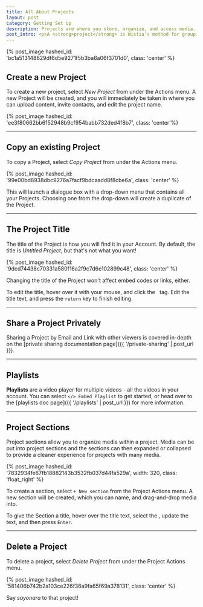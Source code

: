 ```yaml
---
title: All About Projects
layout: post
category: Getting Set Up
description: Projects are where you store, organize, and access media. Projects are the building blocks for Wistia organization.
post_intro: <p>A <strong>project</strong> is Wistia's method for grouping related media. It's our way of helping you stay organized and happy.</p><p>A project could contain all the training videos for your organization, all the sales materials related to a specific product, or just a bunch of your upcoming content.</p>
---
```


{% post_image hashed_id: 'bc1a513148629df6d5e9271f5b3ba6a06f3701d0', class: 'center' %}

## Create a new Project

To create a new project, select *New Project* from under the
<span class="action_menu">Actions</span> menu. A new Project will be created,
and you will immediately be taken in where you can upload content, invite
contacts, and edit the project name.

{% post_image hashed_id: 'ee3f80662bb6152948b9cf954babb732ded4f8b7', class: 'center'%}

---

## Copy an existing Project

To copy a Project, select *Copy Project* from under the
<span class="action_menu">Actions</span> menu.

{% post_image hashed_id: '99e00bd8938dbc9276a7facf9bdcaadd8f8cbe6a', class: 'center' %}

This will launch a dialogue box with a drop-down menu that contains all your
Projects. Choosing one from the drop-down will create a duplicate of the Project.

---

## The Project Title

The title of the Project is how you will find it in your Account. By default,
the title is *Untitled Project*, but that's not what you want!

{% post_image hashed_id: '9dcd74438c70331a580f16a2f9c7d6e102899c48', class: 'center' %}

Changing the title of the Project won't affect embed codes or links, either.

To edit the title, hover over it with your mouse, and click the
<span class="edit_tag">&nbsp;</span> tag. Edit the title text, and press the
`return` key to finish editing.

---

## Share a Project Privately

Sharing a Project by Email and Link with other viewers is covered in-depth
on the [private sharing documentation page]({{ '/private-sharing' | post_url }}).

---

## Playlists

**Playlists** are a video player for multiple videos - all the videos in your 
account. You can select `</> Embed Playlist` to get started, or head over to 
the [playlists doc page]({{ '/playlists' | post_url }}) for more information.

---

## Project Sections

Project sections allow you to organize media within a project. Media can be put
into project sections and the sections can then expanded or collapsed to provide
a cleaner experience for projects with many media. 

{% post_image hashed_id: '7832934fe67fb18882143b3532fb037d44fa529a', width: 320, class: 'float_right' %}

To create a section, select `+ New section` from the Project Actions menu.
A new section will be created, which you can name, and drag-and-drop media into.

To give the Section a title, hover over the title text, select the
<span class="edit_tag"></span>, update the text, and then press `Enter`.

---

## Delete a Project

To delete a project, select *Delete Project* from under the
<span class="action_menu">Project Actions</span> menu.

{% post_image hashed_id: '581406b742b2a103ce226f36a9fa65f69a378131', class: 'center' %}

Say *sayonara* to that project!
